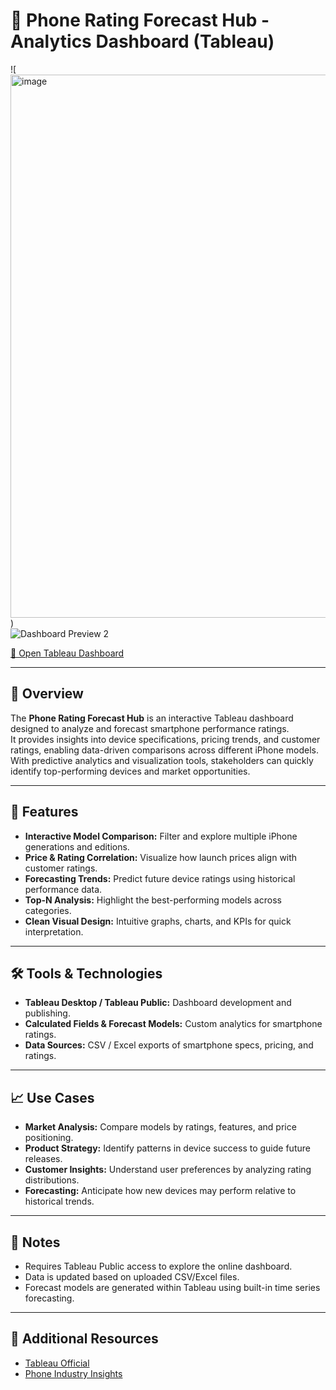 # 📱 Phone Rating Forecast Hub - Analytics Dashboard (Tableau)

![<img width="1317" height="869" alt="image" src="https://github.com/user-attachments/assets/4b54a8f1-9523-42ab-be89-a8269fc7b0de" />)  
![Dashboard Preview 2](https://github.com/user-attachments/assets/858faf31-88c1-426c-9531-b9885fe90cd1)  

[🔗 Open Tableau Dashboard](https://public.tableau.com/app/profile/sahar.yacoov/viz/phone_17580288141060/Dashboard1)

---

## 🧠 Overview
The **Phone Rating Forecast Hub** is an interactive Tableau dashboard designed to analyze and forecast smartphone performance ratings.  
It provides insights into device specifications, pricing trends, and customer ratings, enabling data-driven comparisons across different iPhone models.  
With predictive analytics and visualization tools, stakeholders can quickly identify top-performing devices and market opportunities.

---

## 🔧 Features
- **Interactive Model Comparison:** Filter and explore multiple iPhone generations and editions.  
- **Price & Rating Correlation:** Visualize how launch prices align with customer ratings.  
- **Forecasting Trends:** Predict future device ratings using historical performance data.  
- **Top-N Analysis:** Highlight the best-performing models across categories.  
- **Clean Visual Design:** Intuitive graphs, charts, and KPIs for quick interpretation.  

---

## 🛠 Tools & Technologies
- **Tableau Desktop / Tableau Public:** Dashboard development and publishing.  
- **Calculated Fields & Forecast Models:** Custom analytics for smartphone ratings.  
- **Data Sources:** CSV / Excel exports of smartphone specs, pricing, and ratings.  

---

## 📈 Use Cases
- **Market Analysis:** Compare models by ratings, features, and price positioning.  
- **Product Strategy:** Identify patterns in device success to guide future releases.  
- **Customer Insights:** Understand user preferences by analyzing rating distributions.  
- **Forecasting:** Anticipate how new devices may perform relative to historical trends.  

---

## 📌 Notes
- Requires Tableau Public access to explore the online dashboard.  
- Data is updated based on uploaded CSV/Excel files.  
- Forecast models are generated within Tableau using built-in time series forecasting.  

---

## 🔗 Additional Resources
- [Tableau Official](https://www.tableau.com/)  
- [Phone Industry Insights](https://www.gsmarena.com/)  
